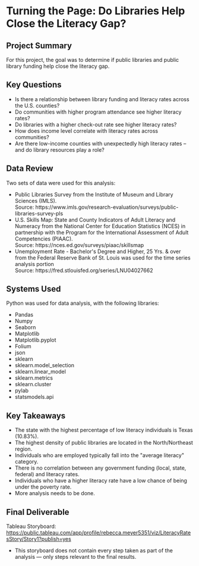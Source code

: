 # Turning the Page: Do Libraries Help Close the Literacy Gap? 

## Project Summary
For this project, the goal was to determine if public libraries and public library funding help close the literacy gap. 

## Key Questions
<ul>
  <li>Is there a relationship between library funding and literacy rates across the U.S. counties?</li>
  <li>Do communities with higher program attendance see higher literacy rates?</li>
  <li>Do libraries with a higher check-out rate see higher literacy rates?</li>
  <li>How does income level correlate with literacy rates across communities?</li>
  <li>Are there low-income counties with unexpectedly high literacy rates – and do library resources play a role?</li>
</ul>

## Data Review
Two sets of data were used for this analysis: 
<ul>
  <li>Public Libraries Survey from the Institute of Museum and Library Sciences (IMLS).</li>
  Source: https://www.imls.gov/research-evaluation/surveys/public-libraries-survey-pls
  <li>U.S. Skills Map: State and County Indicators of Adult Literacy and Numeracy from the National Center for Education Statistics (NCES) in partnership with the Program for the International Assessment of Adult Competencies (PIAAC).</li>
  Source: https://nces.ed.gov/surveys/piaac/skillsmap
  <li>Unemployment Rate - Bachelor's Degree and Higher, 25 Yrs. & over from the Federal Reserve Bank of St. Louis was used for the time series analysis portion</li>
  Source: https://fred.stlouisfed.org/series/LNU04027662
</ul>

## Systems Used
Python was used for data analysis, with the following libraries: 
<ul>
  <li>Pandas</li>
  <li>Numpy</li>
  <li>Seaborn</li>
  <li>Matplotlib</li>
  <li>Matplotlib.pyplot</li>
  <li>Folium</li>
  <li>json</li>
  <li>sklearn</li>
  <li>sklearn.model_selection</li>
  <li>sklearn.linear_model</li>
  <li>sklearn.metrics</li>
  <li>sklearn.cluster</li>
  <li>pylab</li>
  <li>statsmodels.api</li>
</ul>

## Key Takeaways
<ul>
  <li>The state with the highest percentage of low literacy individuals is Texas (10.83%).</li>
  <li>The highest density of public libraries are located in the North/Northeast region.</li>
  <li>Individuals who are employed typically fall into the "average literacy" category.</li>
  <li>There is no correlation between any government funding (local, state, federal) and literacy rates.</li>
  <li>Individuals who have a higher literacy rate have a low chance of being under the poverty rate.</li>
  <li>More analysis needs to be done.</li>
</ul>

## Final Deliverable
Tableau Storyboard: https://public.tableau.com/app/profile/rebecca.meyer5351/viz/LiteracyRatesStory/Story1?publish=yes
<ul>
  <li>This storyboard does not contain every step taken as part of the analysis — only steps relevant to the final results.</li>
</ul>
